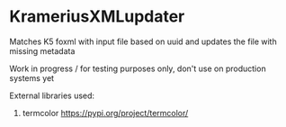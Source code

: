 # KrameriusXMLupdater
Matches K5 foxml with input file based on uuid and updates the file with missing metadata

Work in progress / for testing purposes only, don't use on production systems yet


External libraries used:
1) termcolor 
https://pypi.org/project/termcolor/
